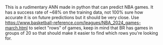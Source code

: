 This is a rudimentary ANN made in python that can predict NBA games.
It has a success rate of ~68% on the training data, not 100% sure how accurate it is on future predictions but it should be very close.
Use https://www.basketball-reference.com/leagues/NBA_2024_games-march.html to select "rows" of games, keep in mind that BR has games in groups of 20 so that should make it easier to find which rows you're looking for.
